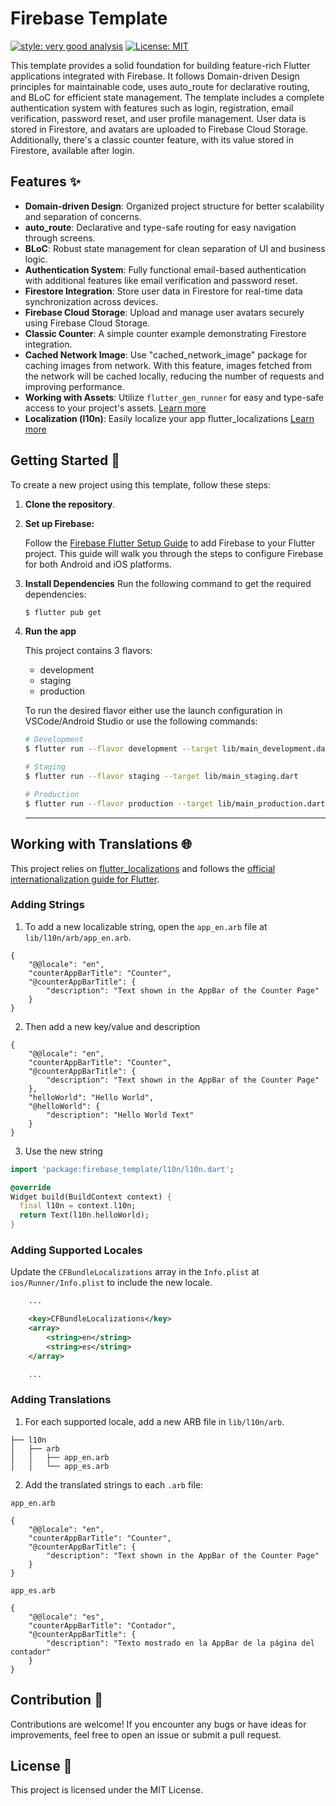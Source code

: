 # Firebase Template
[![style: very good analysis][very_good_analysis_badge]][very_good_analysis_link]
[![License: MIT][license_badge]][license_link]

This template provides a solid foundation for building feature-rich Flutter applications integrated with Firebase. It follows Domain-driven Design principles for maintainable code, uses auto_route for declarative routing, and BLoC for efficient state management. The template includes a complete authentication system with features such as login, registration, email verification, password reset, and user profile management. User data is stored in Firestore, and avatars are uploaded to Firebase Cloud Storage. Additionally, there's a classic counter feature, with its value stored in Firestore, available after login.

## Features :sparkles:

- **Domain-driven Design**: Organized project structure for better scalability and separation of concerns.
- **auto_route**: Declarative and type-safe routing for easy navigation through screens.
- **BLoC**: Robust state management for clean separation of UI and business logic.
- **Authentication System**: Fully functional email-based authentication with additional features like email verification and password reset.
- **Firestore Integration**: Store user data in Firestore for real-time data synchronization across devices.
- **Firebase Cloud Storage**: Upload and manage user avatars securely using Firebase Cloud Storage.
- **Classic Counter**: A simple counter example demonstrating Firestore integration.
- **Cached Network Image**: Use "cached_network_image" package for caching images from network.
With this feature, images fetched from the network will be cached locally, reducing the number of requests and improving performance.
- **Working with Assets**: Utilize `flutter_gen_runner` for easy and type-safe access to your project's assets. [Learn more](https://pub.dev/packages/flutter_gen_runner)
- **Localization (l10n)**: Easily localize your app flutter_localizations [Learn more](https://github.com/xJac0b/firebase_template/tree/master#working-with-translations-)

## Getting Started 🚀

To create a new project using this template, follow these steps:

1. **Clone the repository**.

2. **Set up Firebase:**

	Follow the [Firebase Flutter Setup Guide](https://firebase.google.com/docs/flutter/setup?platform=ios) to add Firebase to your Flutter project. This guide will walk you through the steps to 	configure Firebase for both Android and iOS platforms.

3. **Install Dependencies**
	Run the following command to get the required dependencies:
	
	```sh
	$ flutter pub get
	```

4. **Run the app**

	This project contains 3 flavors:
	
	- development
	- staging
	- production
	
	To run the desired flavor either use the launch configuration in VSCode/Android Studio or use the following commands:
	
	```sh
	# Development
	$ flutter run --flavor development --target lib/main_development.dart
	
	# Staging
	$ flutter run --flavor staging --target lib/main_staging.dart
	
	# Production
	$ flutter run --flavor production --target lib/main_production.dart
	```
	---

## Working with Translations 🌐

This project relies on [flutter_localizations][flutter_localizations_link] and follows the [official internationalization guide for Flutter][internationalization_link].

### Adding Strings

1. To add a new localizable string, open the `app_en.arb` file at `lib/l10n/arb/app_en.arb`.

```arb
{
    "@@locale": "en",
    "counterAppBarTitle": "Counter",
    "@counterAppBarTitle": {
        "description": "Text shown in the AppBar of the Counter Page"
    }
}
```

2. Then add a new key/value and description

```arb
{
    "@@locale": "en",
    "counterAppBarTitle": "Counter",
    "@counterAppBarTitle": {
        "description": "Text shown in the AppBar of the Counter Page"
    },
    "helloWorld": "Hello World",
    "@helloWorld": {
        "description": "Hello World Text"
    }
}
```

3. Use the new string

```dart
import 'package:firebase_template/l10n/l10n.dart';

@override
Widget build(BuildContext context) {
  final l10n = context.l10n;
  return Text(l10n.helloWorld);
}
```

### Adding Supported Locales

Update the `CFBundleLocalizations` array in the `Info.plist` at `ios/Runner/Info.plist` to include the new locale.

```xml
    ...

    <key>CFBundleLocalizations</key>
	<array>
		<string>en</string>
		<string>es</string>
	</array>

    ...
```

### Adding Translations

1. For each supported locale, add a new ARB file in `lib/l10n/arb`.

```
├── l10n
│   ├── arb
│   │   ├── app_en.arb
│   │   └── app_es.arb
```

2. Add the translated strings to each `.arb` file:

`app_en.arb`

```arb
{
    "@@locale": "en",
    "counterAppBarTitle": "Counter",
    "@counterAppBarTitle": {
        "description": "Text shown in the AppBar of the Counter Page"
    }
}
```

`app_es.arb`

```arb
{
    "@@locale": "es",
    "counterAppBarTitle": "Contador",
    "@counterAppBarTitle": {
        "description": "Texto mostrado en la AppBar de la página del contador"
    }
}
```

## Contribution :busts_in_silhouette:
Contributions are welcome! If you encounter any bugs or have ideas for improvements, feel free to open an issue or submit a pull request.

## License :page_facing_up:
This project is licensed under the MIT License.

[coverage_badge]: coverage_badge.svg
[flutter_localizations_link]: https://api.flutter.dev/flutter/flutter_localizations/flutter_localizations-library.html
[internationalization_link]: https://flutter.dev/docs/development/accessibility-and-localization/internationalization
[license_badge]: https://img.shields.io/badge/license-MIT-blue.svg
[license_link]: https://opensource.org/licenses/MIT
[very_good_analysis_badge]: https://img.shields.io/badge/style-very_good_analysis-B22C89.svg
[very_good_analysis_link]: https://pub.dev/packages/very_good_analysis
[very_good_cli_link]: https://github.com/VeryGoodOpenSource/very_good_cli
